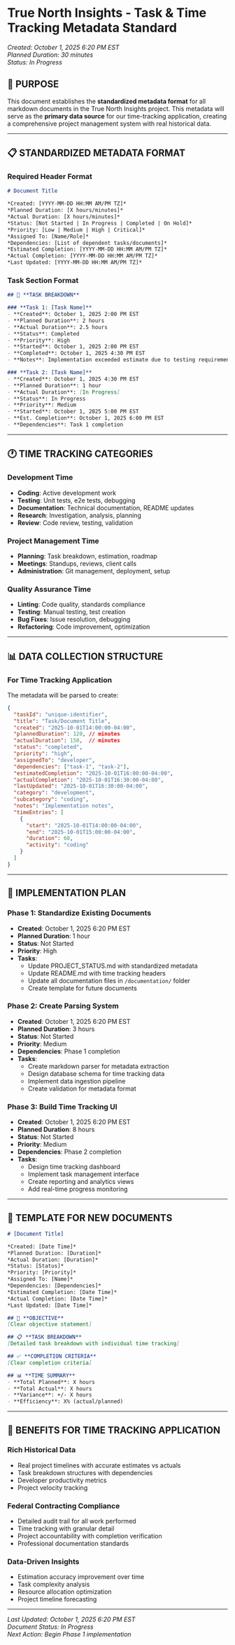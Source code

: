 # True North Insights - Task & Time Tracking Metadata Standard

*Created: October 1, 2025 6:20 PM EST*  
*Planned Duration: 30 minutes*  
*Status: In Progress*

## 🎯 **PURPOSE**

This document establishes the **standardized metadata format** for all markdown documents in the True North Insights project. This metadata will serve as the **primary data source** for our time-tracking application, creating a comprehensive project management system with real historical data.

---

## 📋 **STANDARDIZED METADATA FORMAT**

### **Required Header Format**
```markdown
# Document Title

*Created: [YYYY-MM-DD HH:MM AM/PM TZ]*  
*Planned Duration: [X hours/minutes]*  
*Actual Duration: [X hours/minutes]*  
*Status: [Not Started | In Progress | Completed | On Hold]*  
*Priority: [Low | Medium | High | Critical]*  
*Assigned To: [Name/Role]*  
*Dependencies: [List of dependent tasks/documents]*  
*Estimated Completion: [YYYY-MM-DD HH:MM AM/PM TZ]*  
*Actual Completion: [YYYY-MM-DD HH:MM AM/PM TZ]*  
*Last Updated: [YYYY-MM-DD HH:MM AM/PM TZ]*
```

### **Task Section Format**
```markdown
## 📝 **TASK BREAKDOWN**

### **Task 1: [Task Name]**
- **Created**: October 1, 2025 2:00 PM EST
- **Planned Duration**: 2 hours
- **Actual Duration**: 2.5 hours
- **Status**: Completed
- **Priority**: High
- **Started**: October 1, 2025 2:00 PM EST
- **Completed**: October 1, 2025 4:30 PM EST
- **Notes**: Implementation exceeded estimate due to testing requirements

### **Task 2: [Task Name]**
- **Created**: October 1, 2025 4:30 PM EST
- **Planned Duration**: 1 hour
- **Actual Duration**: [In Progress]
- **Status**: In Progress
- **Priority**: Medium
- **Started**: October 1, 2025 5:00 PM EST
- **Est. Completion**: October 1, 2025 6:00 PM EST
- **Dependencies**: Task 1 completion
```

---

## 🕐 **TIME TRACKING CATEGORIES**

### **Development Time**
- **Coding**: Active development work
- **Testing**: Unit tests, e2e tests, debugging
- **Documentation**: Technical documentation, README updates
- **Research**: Investigation, analysis, planning
- **Review**: Code review, testing, validation

### **Project Management Time**
- **Planning**: Task breakdown, estimation, roadmap
- **Meetings**: Standups, reviews, client calls
- **Administration**: Git management, deployment, setup

### **Quality Assurance Time**
- **Linting**: Code quality, standards compliance
- **Testing**: Manual testing, test creation
- **Bug Fixes**: Issue resolution, debugging
- **Refactoring**: Code improvement, optimization

---

## 📊 **DATA COLLECTION STRUCTURE**

### **For Time Tracking Application**
The metadata will be parsed to create:

```json
{
  "taskId": "unique-identifier",
  "title": "Task/Document Title",
  "created": "2025-10-01T14:00:00-04:00",
  "plannedDuration": 120, // minutes
  "actualDuration": 150,  // minutes
  "status": "completed",
  "priority": "high",
  "assignedTo": "developer",
  "dependencies": ["task-1", "task-2"],
  "estimatedCompletion": "2025-10-01T16:00:00-04:00",
  "actualCompletion": "2025-10-01T16:30:00-04:00",
  "lastUpdated": "2025-10-01T16:30:00-04:00",
  "category": "development",
  "subcategory": "coding",
  "notes": "Implementation notes",
  "timeEntries": [
    {
      "start": "2025-10-01T14:00:00-04:00",
      "end": "2025-10-01T15:00:00-04:00",
      "duration": 60,
      "activity": "coding"
    }
  ]
}
```

---

## 🎯 **IMPLEMENTATION PLAN**

### **Phase 1: Standardize Existing Documents**
- **Created**: October 1, 2025 6:20 PM EST
- **Planned Duration**: 1 hour
- **Status**: Not Started
- **Priority**: High
- **Tasks**:
  - Update PROJECT_STATUS.md with standardized metadata
  - Update README.md with time tracking headers
  - Update all documentation files in `/documentation/` folder
  - Create template for future documents

### **Phase 2: Create Parsing System**
- **Created**: October 1, 2025 6:20 PM EST
- **Planned Duration**: 3 hours
- **Status**: Not Started
- **Priority**: Medium
- **Dependencies**: Phase 1 completion
- **Tasks**:
  - Create markdown parser for metadata extraction
  - Design database schema for time tracking data
  - Implement data ingestion pipeline
  - Create validation for metadata format

### **Phase 3: Build Time Tracking UI**
- **Created**: October 1, 2025 6:20 PM EST
- **Planned Duration**: 8 hours
- **Status**: Not Started
- **Priority**: Medium
- **Dependencies**: Phase 2 completion
- **Tasks**:
  - Design time tracking dashboard
  - Implement task management interface
  - Create reporting and analytics views
  - Add real-time progress monitoring

---

## 📝 **TEMPLATE FOR NEW DOCUMENTS**

```markdown
# [Document Title]

*Created: [Date Time]*  
*Planned Duration: [Duration]*  
*Actual Duration: [Duration]*  
*Status: [Status]*  
*Priority: [Priority]*  
*Assigned To: [Name]*  
*Dependencies: [Dependencies]*  
*Estimated Completion: [Date Time]*  
*Actual Completion: [Date Time]*  
*Last Updated: [Date Time]*

## 🎯 **OBJECTIVE**
[Clear objective statement]

## 📋 **TASK BREAKDOWN**
[Detailed task breakdown with individual time tracking]

## ✅ **COMPLETION CRITERIA**
[Clear completion criteria]

## 📊 **TIME SUMMARY**
- **Total Planned**: X hours
- **Total Actual**: X hours
- **Variance**: +/- X hours
- **Efficiency**: X% (actual/planned)
```

---

## 🚀 **BENEFITS FOR TIME TRACKING APPLICATION**

### **Rich Historical Data**
- Real project timelines with accurate estimates vs actuals
- Task breakdown structures with dependencies
- Developer productivity metrics
- Project velocity tracking

### **Federal Contracting Compliance**
- Detailed audit trail for all work performed
- Time tracking with granular detail
- Project accountability with completion verification
- Professional documentation standards

### **Data-Driven Insights**
- Estimation accuracy improvement over time
- Task complexity analysis
- Resource allocation optimization
- Project timeline forecasting

---

*Last Updated: October 1, 2025 6:20 PM EST*  
*Document Status: In Progress*  
*Next Action: Begin Phase 1 implementation*